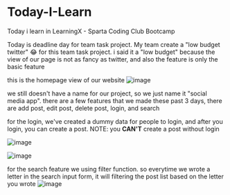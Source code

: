 # Today-I-Learn

Today i learn in LearningX - Sparta Coding Club Bootcamp

Today is deadline day for team task project. My team create a "low budget twitter" 😂 for this team task project. i said it a "low budget" because the view of our page is not as fancy as twitter, and also the feature is only the basic feature

this is the homepage view of our website
![image](https://user-images.githubusercontent.com/53510222/200892620-369d0966-bfd3-4737-826a-61885b70ca6d.png)

we still doesn't have a name for our project, so we just name it "social media app".
there are a few features that we made these past 3 days, there are add post, edit post, delete post, login, and search

for the login, we've created a dummy data for people to login, and after you login, you can create a post.
NOTE: you **CAN'T** create a post without login

![image](https://user-images.githubusercontent.com/53510222/200893194-3adbf71c-8e57-44e3-a950-5e8005cd94cc.png)

![image](https://user-images.githubusercontent.com/53510222/200893281-fd930393-b5e5-42cc-9c21-04fbf03c943e.png)

for the search feature we using filter function. so everytime we wrote a letter in the search input form, it will filtering the post list based on the letter you wrote
![image](https://user-images.githubusercontent.com/53510222/200893760-1602d49e-4b9a-46dd-b393-d0bb887445ca.png)
